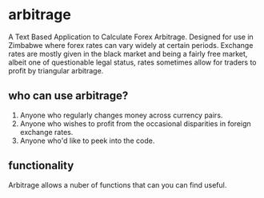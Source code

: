 # arbitrage
A Text Based Application to Calculate Forex Arbitrage.
Designed for use in Zimbabwe where forex rates can vary widely at certain periods.
Exchange rates are mostly given in the black market and being a fairly free market, albeit one of 
questionable legal status, rates sometimes allow for traders to profit by triangular arbitrage. 
## who can use arbitrage?
1. Anyone who regularly changes money across currency pairs.
2. Anyone who wishes to profit from the occasional disparities in foreign exchange rates.
3. Anyone who'd like to peek into the code.
## functionality
Arbitrage allows a nuber of functions that can you can find useful.

